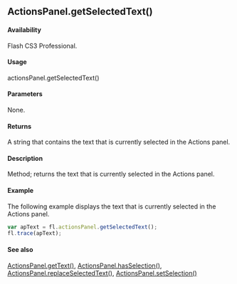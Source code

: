 ## ActionsPanel.getSelectedText()

#### Availability

Flash CS3 Professional.

#### Usage

actionsPanel.getSelectedText()

#### Parameters

None.

#### Returns

A string that contains the text that is currently selected in the Actions panel.

#### Description

Method; returns the text that is currently selected in the Actions panel.

#### Example

The following example displays the text that is currently selected in the Actions panel.

```javascript
var apText = fl.actionsPanel.getSelectedText();
fl.trace(apText);
```

#### See also

[ActionsPanel.getText()](../ActionsPanel_object/ActionsPanel3.md), [ActionsPanel.hasSelection()](../ActionsPanel_object/ActionsPanel4.md), [ActionsPanel.replaceSelectedText()](../ActionsPanel_object/ActionsPanel5.md), [ActionsPanel.setSelection()](../ActionsPanel_object/ActionsPanel7.md)
